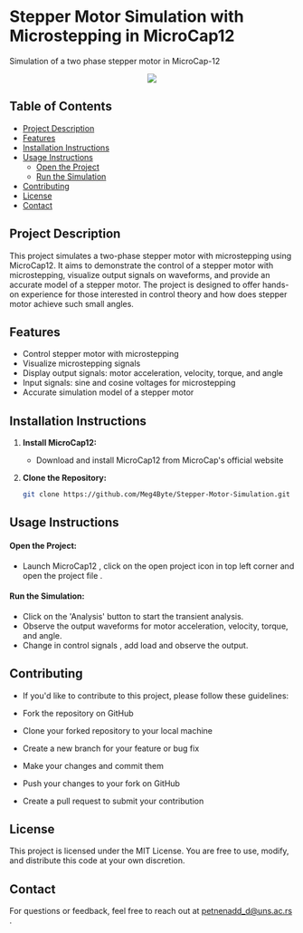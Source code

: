 # Stepper Motor Simulation with Microstepping in MicroCap12

Simulation of a two phase stepper motor in MicroCap-12  

<p align="center">
  <img src="https://github.com/Meg4Byte/Stepper-Motor-Simulation/assets/121357383/4b961d33-7b76-4248-8d65-e1425d1683c8">
</p>

## Table of Contents

- [Project Description](#project-description)
- [Features](#features)
- [Installation Instructions](#installation-instructions)
- [Usage Instructions](#usage-instructions)
   - [Open the Project](#open-the-project)
   - [Run the Simulation](#run-the-simulation)
- [Contributing](#contributing)
- [License](#license)
- [Contact](#contact)
  
## Project Description

This project simulates a two-phase stepper motor with microstepping using MicroCap12. It aims to demonstrate the control of a stepper motor with microstepping, visualize output signals on waveforms, and provide an accurate model of a stepper motor. The project is designed to offer hands-on experience for those interested in control theory and how does stepper motor achieve such small angles.

## Features

- Control stepper motor with microstepping
- Visualize microstepping signals
- Display output signals: motor acceleration, velocity, torque, and angle
- Input signals: sine and cosine voltages for microstepping
- Accurate simulation model of a stepper motor

## Installation Instructions

1. **Install MicroCap12:**
   - Download and install MicroCap12 from MicroCap's official website

2. **Clone the Repository:**
   ```bash
   git clone https://github.com/Meg4Byte/Stepper-Motor-Simulation.git

## Usage Instructions

 #### Open the Project:
   - Launch MicroCap12 , click on the open project icon in top left corner and open the project file .

 #### Run the Simulation:
   - Click on the 'Analysis' button to start the transient analysis.
   - Observe the output waveforms for motor acceleration, velocity, torque, and angle.
   - Change in control signals , add load and observe the output.

## Contributing

 - If you'd like to contribute to this project, please follow these guidelines:
 
 - Fork the repository on GitHub
 
 - Clone your forked repository to your local machine
 
 - Create a new branch for your feature or bug fix
 
 - Make your changes and commit them
 
 - Push your changes to your fork on GitHub
 
 - Create a pull request to submit your contribution
 
## License 

This project is licensed under the MIT License. You are free to use, modify, and distribute this code at your own discretion.

## Contact

For questions or feedback, feel free to reach out at petnenadd_d@uns.ac.rs .


